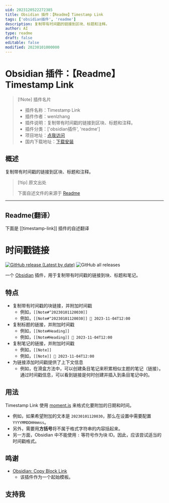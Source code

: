 ```yaml
---
uid: 2023120522272385
title: Obsidian 插件：【Readme】Timestamp Link
tags: ['obsidian插件', 'readme']
description: 复制带有时间戳的链接到区块、标题和注释。
author: AI
type: readme
draft: false
editable: false
modified: 20230101000000
---
```


# Obsidian 插件：【Readme】Timestamp Link

> [!Note] 插件名片
> - 插件名称：Timestamp Link
> - 插件作者：wenlzhang
> - 插件说明：复制带有时间戳的链接到区块、标题和注释。
> - 插件分类：['obsidian插件', 'readme']
> - 项目地址：[点我访问](https://github.com/wenlzhang/obsidian-timestamp-link)
> - 国内下载地址：[下载安装](https://pkmer.cn/products/plugin/pluginMarket/?timestamp-link)

## 概述

复制带有时间戳的链接到区块、标题和注释。



> [!tip] 原文出处
> 
>下面自述文件的来源于 [Readme](https://ghproxy.net/https://raw.githubusercontent.com/wenlzhang/obsidian-timestamp-link/main/README.md)
> 

---

## Readme(翻译）

下面是 [[timestamp-link]] 插件的自述翻译


# 时间戳链接

[![GitHub release (Latest by date)](https://img.shields.io/github/v/release/wenlzhang/obsidian-timestamp-link)](https://github.com/wenlzhang/obsidian-timestamp-link/releases) ![GitHub all releases](https://img.shields.io/github/downloads/wenlzhang/obsidian-timestamp-link/total?color=success)

一个 [Obsidian](https://obsidian.md/) 插件，用于复制带有时间戳的链接到块、标题和笔记。
## 特点

- 复制带有时间戳的块链接，并附加时间戳
    - 例如，`[[Note#^20230101120030]]`
    - 例如，`[[Note#^20230101120030]] 📝 2023-11-04T12:00`
- 复制标题的链接，并附加时间戳
    - 例如，`[[Note#Heading]]`
    - 例如，`[[Note#Heading]] 📝 2023-11-04T12:00`
- 复制笔记的链接，并附加时间戳
    - 例如，`[[Note]]`
    - 例如，`[[Note]] 📝 2023-11-04T12:00`
- 为链接添加时间戳提供了上下文信息
    - 例如，在滑盒方法中，可以创建条目笔记来积累相似主题的笔记（链接）。通过时间戳信息，可以看到链接是何时创建并插入到条目笔记中的。
## 用法

Timestamp Link 使用 [moment.js](https://momentjs.com/docs/#/displaying/format/) 来格式化要附加的日期和时间。

- 例如，如果希望附加的文本是 `20230101120030`，那么在设置中需要配置 `YYYYMMDDHHmmss`。
- 另外，需要用**方括号**将不属于格式字符串的内容括起来。
- 另一方面，Obsidian 中不能使用 `:` 等符号作为块 ID。因此，应该尝试适当的时间戳格式。
## 鸣谢

- [Obsidian: Copy Block Link](https://github.com/mgmeyers/obsidian-copy-block-link)
    - 该插件作为一个起始模板。
## 支持我





